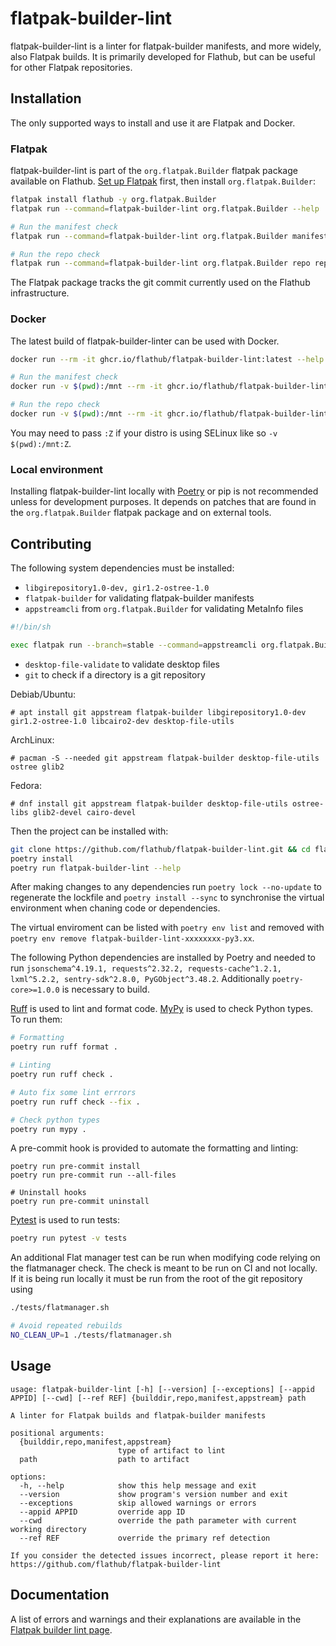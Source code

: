 # flatpak-builder-lint

flatpak-builder-lint is a linter for flatpak-builder manifests, and more widely,
also Flatpak builds. It is primarily developed for Flathub, but can be useful
for other Flatpak repositories.

## Installation

The only supported ways to install and use it are Flatpak and Docker.

### Flatpak

flatpak-builder-lint is part of the `org.flatpak.Builder` flatpak package
available on Flathub. [Set up Flatpak][flatpak_setup] first, then install
`org.flatpak.Builder`:

```bash
flatpak install flathub -y org.flatpak.Builder
flatpak run --command=flatpak-builder-lint org.flatpak.Builder --help

# Run the manifest check
flatpak run --command=flatpak-builder-lint org.flatpak.Builder manifest com.foo.bar.json

# Run the repo check
flatpak run --command=flatpak-builder-lint org.flatpak.Builder repo repo
```

The Flatpak package tracks the git commit currently used on the Flathub
infrastructure.

### Docker

The latest build of flatpak-builder-linter can be used with Docker.

```bash
docker run --rm -it ghcr.io/flathub/flatpak-builder-lint:latest --help

# Run the manifest check
docker run -v $(pwd):/mnt --rm -it ghcr.io/flathub/flatpak-builder-lint:latest manifest /mnt/com.foo.bar.json

# Run the repo check
docker run -v $(pwd):/mnt --rm -it ghcr.io/flathub/flatpak-builder-lint:latest repo /mnt/repo
```

You may need to pass `:Z` if your distro is using SELinux like so
`-v $(pwd):/mnt:Z`.

### Local environment

Installing flatpak-builder-lint locally with [Poetry][poetry] or pip is
not recommended unless for development purposes. It depends on patches
that are found in the `org.flatpak.Builder` flatpak package
and on external tools.

## Contributing

The following system dependencies must be installed:

- `libgirepository1.0-dev, gir1.2-ostree-1.0`
- `flatpak-builder` for validating flatpak-builder manifests
- `appstreamcli` from `org.flatpak.Builder` for validating MetaInfo files
```sh
#!/bin/sh

exec flatpak run --branch=stable --command=appstreamcli org.flatpak.Builder ${@}
```
- `desktop-file-validate` to validate desktop files
- `git` to check if a directory is a git repository

Debiab/Ubuntu:

```
# apt install git appstream flatpak-builder libgirepository1.0-dev gir1.2-ostree-1.0 libcairo2-dev desktop-file-utils
```

ArchLinux:

```
# pacman -S --needed git appstream flatpak-builder desktop-file-utils ostree glib2
```

Fedora:

```
# dnf install git appstream flatpak-builder desktop-file-utils ostree-libs glib2-devel cairo-devel
```

Then the project can be installed with:

```bash
git clone https://github.com/flathub/flatpak-builder-lint.git && cd flatpak-builder-lint
poetry install
poetry run flatpak-builder-lint --help
```

After making changes to any dependencies run
`poetry lock --no-update` to regenerate the lockfile and
`poetry install --sync` to synchronise the virtual environment when
chaning code or dependencies.

The virtual enviroment can be listed with `poetry env list` and removed
with `poetry env remove flatpak-builder-lint-xxxxxxxx-py3.xx`.

The following Python dependencies are installed by Poetry and needed to
run `jsonschema^4.19.1, requests^2.32.2, requests-cache^1.2.1, lxml^5.2.2,
sentry-sdk^2.8.0, PyGObject^3.48.2`. Additionally `poetry-core>=1.0.0`
is necessary to build.

[Ruff](https://docs.astral.sh/ruff/installation/) is used to lint and
format code. [MyPy](https://mypy.readthedocs.io/en/stable/getting_started.html)
is used to check Python types. To run them:

```sh
# Formatting
poetry run ruff format .

# Linting
poetry run ruff check .

# Auto fix some lint errrors
poetry run ruff check --fix .

# Check python types
poetry run mypy .
```

A pre-commit hook is provided to automate the formatting and linting:

```
poetry run pre-commit install
poetry run pre-commit run --all-files

# Uninstall hooks
poetry run pre-commit uninstall
```

[Pytest](https://docs.pytest.org/en/stable/getting-started.html) is used
to run tests:

```sh
poetry run pytest -v tests
```

An additional Flat manager test can be run when modifying code relying
on the flatmanager check. The check is meant to be run on CI and not
locally. If it is being run locally it must be run from the root of the
git repository using

```sh
./tests/flatmanager.sh

# Avoid repeated rebuilds
NO_CLEAN_UP=1 ./tests/flatmanager.sh
```

## Usage

```
usage: flatpak-builder-lint [-h] [--version] [--exceptions] [--appid APPID] [--cwd] [--ref REF] {builddir,repo,manifest,appstream} path

A linter for Flatpak builds and flatpak-builder manifests

positional arguments:
  {builddir,repo,manifest,appstream}
                        type of artifact to lint
  path                  path to artifact

options:
  -h, --help            show this help message and exit
  --version             show program's version number and exit
  --exceptions          skip allowed warnings or errors
  --appid APPID         override app ID
  --cwd                 override the path parameter with current working directory
  --ref REF             override the primary ref detection

If you consider the detected issues incorrect, please report it here: https://github.com/flathub/flatpak-builder-lint
```

[poetry]: https://python-poetry.org/docs/#installation
[flatpak_setup]: https://flathub.org/setup

## Documentation

A list of errors and warnings and their explanations are available in the
[Flatpak builder lint page](https://docs.flathub.org/docs/for-app-authors/linter).
